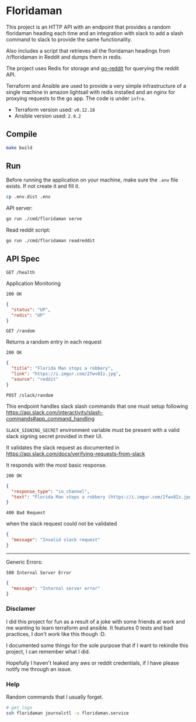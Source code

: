 # Floridaman

This project is an HTTP API with an endpoint that provides a random floridaman heading each time and an integration with slack to add a slash command to slack to provide the same functionality.

Also includes a script that retrieves all the floridaman headings from /r/floridaman in Reddit and dumps them in redis.

The project uses Redis for storage and [go-reddit](https://github.com/vartanbeno/go-reddit) for querying the reddit API.

Terraform and Ansible are used to provide a very simple infrastructure of a single machine in amazon lightsail with redis installed and an nginx for proxying requests to the go app. The code is under `infra`.

* Terraform version used: `v0.12.18`
* Ansible version used: `2.9.2`

## Compile

```bash
make build
```

## Run

Before running the application on your machine, make sure the `.env` file exists. If not create it and fill it.
```bash
cp .env.dist .env
```

API server:
```bash
go run ./cmd/floridaman serve
```

Read reddit script:

```bash
go run ./cmd/floridaman readreddit
```

## API Spec

`GET /health`

Application Monitoring

`200 OK`
```json
{
  "status": "UP",
  "redis": "UP"
}
```

`GET /random`

Returns a random entry in each request

`200 OK`
```json
{
  "title": "Florida Man stops a robbery",
  "link": "https://i.imgur.com/2fwv8Iz.jpg",
  "source": "reddit"
}
```

`POST /slack/random`

This endpoint handles slack slash commands that one must setup following https://api.slack.com/interactivity/slash-commands#app_command_handling

`SLACK_SIGNING_SECRET` environment variable must be present with a valid slack signing secret provided in their UI.


It validates the slack request as documented in https://api.slack.com/docs/verifying-requests-from-slack

It responds with the most basic response.

`200 OK`
```json
{
  "response_type": "in_channel",
  "text": "Florida Man stops a robbery (https://i.imgur.com/2fwv8Iz.jpg)"
}
```

`400 Bad Request`

when the slack request could not be validated
```json
{
  "message": "Invalid slack request"
}
```

---

Generic Errors:

`500 Internal Server Error`
```json
{
  "message": "Internal server error"
}
```

### Disclamer
I did this project for fun as a result of a joke with some friends at work and me wanting to learn terraform and ansible. It features 0 tests and bad practices, I don't work like this though :D.

I documented some things for the sole purpose that if I want to rekindle this project, I can remember what I did.

Hopefully I haven't leaked any aws or reddit credentials, if I have please notify me through an issue. 
 
### Help
Random commands that I usually forget.
```bash
# get logs
ssh floridaman journalctl -u floridaman.service
```